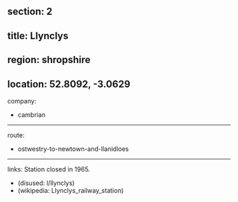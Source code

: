 section: 2
----
title: Llynclys
----
region: shropshire
----
location: 52.8092, -3.0629
----
company:
- cambrian
----
route:
- ostwestry-to-newtown-and-llanidloes
----
links:
Station closed in 1965.
- (disused: l/llynclys)
- (wikipedia: Llynclys_railway_station)
